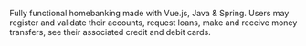 Fully functional homebanking made with Vue.js, Java & Spring.
Users may register and validate their accounts, request loans, make and receive money transfers, see their associated credit and debit cards.
